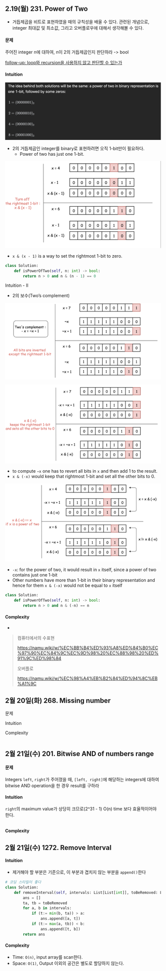 ## 2.19(월) 231.  Power of Two

- 거듭제곱을 비트로 표현하였을 때의 규칙성을 배울 수 있다. 관련된 개념으로, integer 최대값 및 최소값, 그리고 오버플로우에 대해서 생각해볼 수 있다.

#### 문제

주어진 integer n에 대하여, n이 2의 거듭제곱인지 판단하라 -> bool

<u>follow-up: loop와 recursion을 사용하지 않고 판단할 수 있는가</u>

#### Intuition

![image-20240222181327224](images/image-20240222181327224.png)

- 2의 거듭제곱인 integer를 binary로 표현하려면 오직 1-bit만이 필요하다.
  - Power of two has just one 1-bit.

![image-20240222180943182](images/image-20240222180943182.png)

- `x & (x - 1)` is a way to set the rightmost 1-bit to zero.

 ~~~python
 class Solution:
     def isPowerOfTwo(self, n: int) -> bool:
         return n > 0 and n & (n - 1) == 0
 ~~~

Intuition - II

- 2의 보수(Two’s complement)

![image-20240222181506329](images/image-20240222181506329.png)

![image-20240222182338701](images/image-20240222182338701.png)

- to compute `−x` one has to revert all bits in `x` and then add 1 to the result.
- `x & (-x)` would keep that rightmost 1-bit and set all the other bits to 0.

![image-20240222182512511](images/image-20240222182512511.png)

- `-x`: for the power of two, it would result in `x` itself, since a power of two contains just one 1-bit
- Other numbers have more than 1-bit in their binary representation and hence for them `x & (-x)` would not be equal to `x` itself

~~~python
class Solution:
    def isPowerOfTwo(self, n: int) -> bool:
        return n > 0 and n & (-n) == n
~~~



#### Complexity

- 

> 컴퓨터에서의 수표현
>
> https://namu.wiki/w/%EC%BB%B4%ED%93%A8%ED%84%B0%EC%97%90%EC%84%9C%EC%9D%98%20%EC%88%98%20%ED%91%9C%ED%98%84
>
> 오버플로
>
> https://namu.wiki/w/%EC%98%A4%EB%B2%84%ED%94%8C%EB%A1%9C

## 2월 20일(화) 268. Missing number

문제

Intuition

Complexity

~~~python
~~~

## 2월 21일(수) 201.  Bitwise AND of numbers range

#### 문제

Integers `left`, `right`가 주어졌을 때, `[left, right]`에 해당하는 integers에 대하여 bitwise AND operation을 한 경우 result를 구하라

#### Intuition

`right`의 maximum value가 상당히 크므로(2^31 - 1) O(n) time 보다 효율적이어야 한다.

~~~python
~~~

#### Complexity

## 2월 21일(수) 1272. Remove Interval

#### Intuition

- 제거해야 할 부분은 기준으로, 이 부분과 겹치지 않는 부분을 `append()`한다

~~~python
# 코딩 스타일이 좋다
class Solution:
    def removeInterval(self, intervals: List[List[int]], toBeRemoved: List[int]) -> List[List[int]]:
        ans = []
        ta, tb = toBeRemoved
        for a, b in intervals:
            if (t:= min(b, ta)) > a:
                ans.append([a, t])
            if (t:= max(a, tb)) < b:
                ans.append([t, b])
        return ans
~~~

#### Complexity

- Time: `O(n)`, input array를 scan한다.
- Space: `O(1)`, Output 이외의 공간은 별도로 할당하지 않는다.
